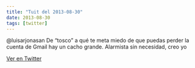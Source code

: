 ```yaml
---
title: "Tuit del 2013-08-30"
date: 2013-08-30
tags: [twitter]
---
```


@luisarjonasan De “tosco” a qué te meta miedo de que  puedas perder la cuenta de Gmail hay un cacho grande. Alarmista sin necesidad, creo yo



[Ver en Twitter](https://twitter.com/i/web/status/373565407762067457)
